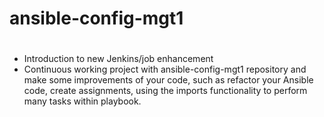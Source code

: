 # ansible-config-mgt1
#
- Introduction to new Jenkins/job enhancement
- Continuous working project with ansible-config-mgt1 repository and make some improvements of your code, such as refactor your Ansible code, create assignments, using the imports functionality to perform many tasks within playbook.
